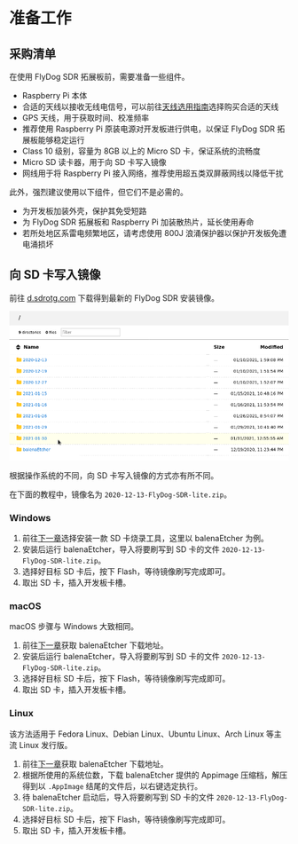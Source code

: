# 准备工作

## 采购清单

在使用 FlyDog SDR 拓展板前，需要准备一些组件。

 - Raspberry Pi 本体
 - 合适的天线以接收无线电信号，可以前往[天线选用指南](https://sdrotg.com/guide/antenna.html)选择购买合适的天线
 - GPS 天线，用于获取时间、校准频率
 - 推荐使用 Raspberry Pi 原装电源对开发板进行供电，以保证 FlyDog SDR 拓展板能够稳定运行
 - Class 10 级别，容量为 8GB 以上的 Micro SD 卡，保证系统的流畅度
 - Micro SD 读卡器，用于向 SD 卡写入镜像
 - 网线用于将 Raspberry Pi 接入网络，推荐使用超五类双屏蔽网线以降低干扰

此外，强烈建议使用以下组件，但它们不是必需的。

 - 为开发板加装外壳，保护其免受短路
 - 为 FlyDog SDR 拓展板和 Raspberry Pi 加装散热片，延长使用寿命
 - 若所处地区系雷电频繁地区，请考虑使用 800J 浪涌保护器以保护开发板免遭电涌损坏

## 向 SD 卡写入镜像

前往 [d.sdrotg.com](https://d.sdrotg.com) 下载得到最新的 FlyDog SDR 安装镜像。

![Download images](/guide/requirements_1.png "Download images")

根据操作系统的不同，向 SD 卡写入镜像的方式亦有所不同。

在下面的教程中，镜像名为 `2020-12-13-FlyDog-SDR-lite.zip`。

### Windows

 1. 前往[下一章](https://sdrotg.com/guide/tools.html#sd-%E5%8D%A1%E7%83%A7%E5%BD%95%E5%B7%A5%E5%85%B7)选择安装一款 SD 卡烧录工具，这里以 balenaEtcher 为例。
 2. 安装后运行 balenaEtcher，导入将要刷写到 SD 卡的文件 `2020-12-13-FlyDog-SDR-lite.zip`。
 3. 选择好目标 SD 卡后，按下 Flash，等待镜像刷写完成即可。
 4. 取出 SD 卡，插入开发板卡槽。

### macOS

macOS 步骤与 Windows 大致相同。

 1. 前往[下一章](https://sdrotg.com/guide/tools.html#sd-%E5%8D%A1%E7%83%A7%E5%BD%95%E5%B7%A5%E5%85%B7)获取 balenaEtcher 下载地址。
 2. 安装后运行 balenaEtcher，导入将要刷写到 SD 卡的文件 `2020-12-13-FlyDog-SDR-lite.zip`。
 3. 选择好目标 SD 卡后，按下 Flash，等待镜像刷写完成即可。
 4. 取出 SD 卡，插入开发板卡槽。

### Linux

该方法适用于 Fedora Linux、Debian Linux、Ubuntu Linux、Arch Linux 等主流 Linux 发行版。

 1. 前往[下一章](https://sdrotg.com/guide/tools.html#sd-%E5%8D%A1%E7%83%A7%E5%BD%95%E5%B7%A5%E5%85%B7)获取 balenaEtcher 下载地址。
 2. 根据所使用的系统位数，下载 balenaEtcher 提供的 Appimage 压缩档，解压得到以 `.AppImage` 结尾的文件后，以右键选定执行。
 3. 待 balenaEtcher 启动后，导入将要刷写到 SD 卡的文件 `2020-12-13-FlyDog-SDR-lite.zip`。
 4. 选择好目标 SD 卡后，按下 Flash，等待镜像刷写完成即可。
 5. 取出 SD 卡，插入开发板卡槽。

